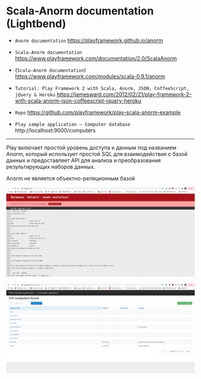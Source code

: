 # Scala-Anorm documentation (Lightbend)

* `Anorm documentation` https://playframework.github.io/anorm
* `Scala-Anorm documentation` https://www.playframework.com/documentation/2.0/ScalaAnorm

 
* (`Scala-Anorm documentation`) https://www.playframework.com/modules/scala-0.9.1/anorm


* `Tutorial: Play Framework 2 with Scala, Anorm, JSON, CoffeeScript, jQuery & Heroku` https://jamesward.com/2012/02/21/play-framework-2-with-scala-anorm-json-coffeescript-jquery-heroku


* `Repo` https://github.com/playframework/play-scala-anorm-example
* `Play sample application — Computer database` http://localhost:9000/computers

---

Play включает простой уровень доступа к данным под названием Anorm, который использует простой SQL для взаимодействия с базой данных и предоставляет API для анализа и преобразования результирующих наборов данных.

Anorm не является объектно-реляционным базой


![Screenshot-1](screenshot-1.png)

![Screenshot-2](screenshot-2.png)

